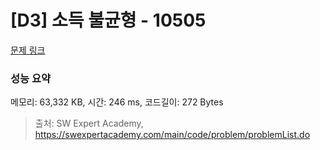 # [D3] 소득 불균형 - 10505 

[문제 링크](https://swexpertacademy.com/main/code/problem/problemDetail.do?contestProbId=AXNP4CvauaMDFAXS) 

### 성능 요약

메모리: 63,332 KB, 시간: 246 ms, 코드길이: 272 Bytes



> 출처: SW Expert Academy, https://swexpertacademy.com/main/code/problem/problemList.do